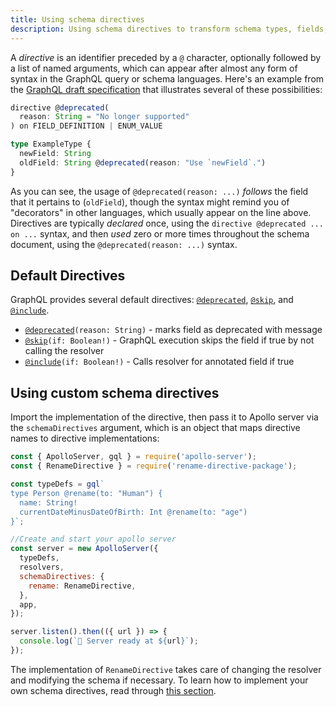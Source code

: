 ```yaml
---
title: Using schema directives
description: Using schema directives to transform schema types, fields, and arguments
---
```


A _directive_ is an identifier preceded by a `@` character, optionally followed by a list of named arguments, which can appear after almost any form of syntax in the GraphQL query or schema languages. Here's an example from the [GraphQL draft specification](http://facebook.github.io/graphql/draft/#sec-Type-System.Directives) that illustrates several of these possibilities:

```typescript
directive @deprecated(
  reason: String = "No longer supported"
) on FIELD_DEFINITION | ENUM_VALUE

type ExampleType {
  newField: String
  oldField: String @deprecated(reason: "Use `newField`.")
}
```

As you can see, the usage of `@deprecated(reason: ...)` _follows_ the field that it pertains to (`oldField`), though the syntax might remind you of "decorators" in other languages, which usually appear on the line above. Directives are typically _declared_ once, using the `directive @deprecated ... on ...` syntax, and then _used_ zero or more times throughout the schema document, using the `@deprecated(reason: ...)` syntax.

## Default Directives

GraphQL provides several default directives: [`@deprecated`](http://facebook.github.io/graphql/draft/#sec--deprecated), [`@skip`](http://facebook.github.io/graphql/draft/#sec--skip), and [`@include`](http://facebook.github.io/graphql/draft/#sec--include).

  * [`@deprecated`](http://facebook.github.io/graphql/draft/#sec--deprecated)`(reason: String)` - marks field as deprecated with message
  * [`@skip`](http://facebook.github.io/graphql/draft/#sec--skip)`(if: Boolean!)` - GraphQL execution skips the field if true by not calling the resolver
  * [`@include`](http://facebook.github.io/graphql/draft/#sec--include)`(if: Boolean!)` - Calls resolver for annotated field if true

## Using custom schema directives

Import the implementation of the directive, then pass it to Apollo server via the `schemaDirectives` argument, which is an object that maps directive names to directive implementations:

```js
const { ApolloServer, gql } = require('apollo-server');
const { RenameDirective } = require('rename-directive-package');

const typeDefs = gql`
type Person @rename(to: "Human") {
  name: String!
  currentDateMinusDateOfBirth: Int @rename(to: "age")
}`;

//Create and start your apollo server
const server = new ApolloServer({
  typeDefs,
  resolvers,
  schemaDirectives: {
    rename: RenameDirective,
  },
  app,
});

server.listen().then(({ url }) => {
  console.log(`🚀 Server ready at ${url}`);
});
```

The implementation of `RenameDirective` takes care of changing the resolver and modifying the schema if necessary. To learn how to implement your own schema directives, read through [this section](./creating-directives.html).
